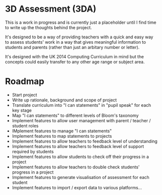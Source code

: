 3D Assessment (3DA)
===

This is a work in progress and is currently just a placeholder until I find time to write up the thoughts behind the project.

It's designed to be a way of providing teachers with a quick and easy way to assess students' work in a way that gives meaningful information to students and parents (rather than just an arbitary number or letter).

It's designed with the UK 2014 Computing Curriculum in mind but the concepts could easily transfer to any other age range or subject area.


Roadmap
===
* Start project
* Write up rationale, background and scope of project
* Translate curriculum into "I can statements" in "pupil speak" for each key stage
* Map "I can statements" to different levels of Bloom's taxonomy
* Implement features to allow user management with parent / teacher / student roles
* IMplement features to manage "I can statements"
* Implement features to map statements to projects
* Implement features to allow teachers to feedback level of understanding
* Implement features to allow teachers to feedback level of support required by students
* Implement features to allow students to check off their progress in a project
* Implement features to allow teachers to double check students' progress in a project
* Implement features to generate visualisation of assessment for each student
* Implement features to import / export data to various platforms...
